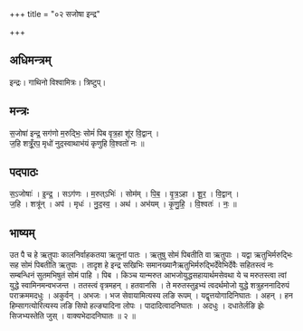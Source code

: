+++
title = "०२ सजोषा इन्द्र"

+++
## अधिमन्त्रम्
इन्द्रः। गाथिनो विश्वामित्रः। त्रिष्टुप्।

## मन्त्रः
स॒जोषा॑ इन्द्र॒ सग॑णो म॒रुद्भिः॒ सोमं॑ पिब वृत्र॒हा शू॑र वि॒द्वान् ।  
ज॒हि शत्रूँ॒रप॒ मृधो॑ नुद॒स्वाथाभ॑यं कृणुहि वि॒श्वतो॑ नः ॥

## पदपाठः
स॒ऽजोषाः॑ । इ॒न्द्र॒ । सऽग॑णः । म॒रुत्ऽभिः॑ । सोम॑म् । पि॒ब॒ । वृ॒त्र॒ऽहा । शू॒र॒ । वि॒द्वान् ।  
ज॒हि । शत्रू॑न् । अप॑ । मृधः॑ । नु॒द॒स्व॒ । अथ॑ । अभ॑यम् । कृ॒णु॒हि॒ । वि॒श्वतः॑ । नः॒ ॥

## भाष्यम्
उत पै च हे ऋतुपाः कालनिर्वाहकतया ऋतूनां पातः । ऋतुषु सोमं पिबतीति वा ऋतुपाः । यद्वा ऋतुभिर्मरुद्भिः सह सोमं पिबतीति ऋतुपाः । तादृश हे इन्द्र सखिभिः समानख्यानैऋतुभिर्मरुद्भिर्देवेभिर्देवैः सहितस्त्वं नः सम्बन्धिनं सुतमभिषुतं सोमं पाहि । पिब । किञ्च यान्मरुत आभजोयुद्धसहायार्थमसेवथा ये च मरुतस्त्वा त्वां युद्धे स्वामिनमन्वभजन्त । ततस्त्वं वृत्रमहन् । हतवानसि । ते मरुतस्तुइभ्यं त्वदर्थमोजो युद्धे शत्रुहननादिरुपं पराक्रममदधुः । अकुर्वन् । अभजः । भज सेवायामित्यस्य लङि रूपम् । यद्वृत्तयोगादिनिघातः । अहन् । हन हिम्सागत्योरित्यस्य लङि सिपो हल्ङ्यादिना लोपः । पादादित्वादनिघातः । अदधुः । दधातेर्लङि झेः सिजभ्यस्तेति जुस् । वाक्यभेदादनिघातः ॥ २ ॥